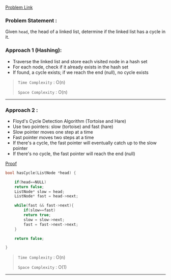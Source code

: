 [Problem Link](https://leetcode.com/problems/linked-list-cycle/description/)
### Problem Statement : 

Given `head`, the head of a linked list, determine if the linked list has a cycle in it.

### Approach 1 (Hashing):

- Traverse the linked list and store each visited node in a hash set
- For each node, check if it already exists in the hash set
- If found, a cycle exists; if we reach the end (null), no cycle exists


> `Time Complexity` : O(n)
> 
> `Space Complexity` : O(n)

---

### Approach 2 : 

- Floyd's Cycle Detection Algorithm (Tortoise and Hare)
- Use two pointers: slow (tortoise) and fast (hare)
- Slow pointer moves one step at a time
- Fast pointer moves two steps at a time
- If there's a cycle, the fast pointer will eventually catch up to the slow pointer
- If there's no cycle, the fast pointer will reach the end (null)

[Proof](https://github.com/aagamjain04/Striver-DSA-191/blob/main/Arrays%20Part%202/Find%20the%20Duplicate%20Number.md#approach-3)

``` cpp
bool hasCycle(ListNode *head) {

	if(head==NULL)
	return false;
	ListNode* slow = head;
	ListNode* fast = head->next;

	while(fast && fast->next){
		if(slow==fast)
		return true;
		slow = slow->next;
		fast = fast->next->next;
	}

	return false;

}
```



> `Time Complexity` : O(n)
> 
> `Space Complexity` : O(1)


---

